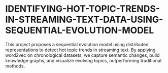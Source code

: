 # IDENTIFYING-HOT-TOPIC-TRENDS-IN-STREAMING-TEXT-DATA-USING-SEQUENTIAL-EVOLUTION-MODEL
This project proposes a sequential evolution model using distributed representations to detect hot topic trends in streaming text. By applying word2vec on chronological datasets, we capture semantic changes, build knowledge graphs, and visualize evolving topics, outperforming traditional methods.
